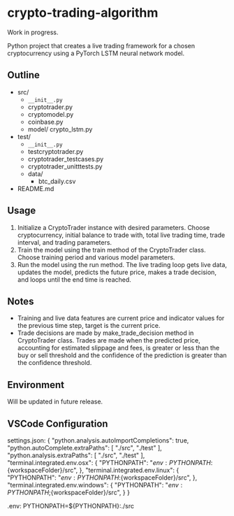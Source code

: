 # crypto-trading-algorithm

Work in progress.

Python project that creates a live trading framework for a chosen cryptocurrency using a PyTorch LSTM neural network model.

## Outline
- src/
    - `__init__.py`
    - cryptotrader.py
    - cryptomodel.py
    - coinbase.py
    - model/
        crypto_lstm.py
- test/
    - `__init__.py`
    - testcryptotrader.py
    - cryptotrader_testcases.py
    - cryptotrader_unitttests.py
    - data/
        - btc_daily.csv
- README.md

## Usage
1. Initialize a CryptoTrader instance with desired parameters. Choose cryptocurrency, initial balance to trade with, total live trading time, trade interval, and trading parameters.
2. Train the model using the train method of the CryptoTrader class. Choose training period and various model parameters.
3. Run the model using the run method. The live trading loop gets live data, updates the model, predicts the future price, makes a trade decision, and loops until the end time is reached.

## Notes
- Training and live data features are current price and indicator values for the previous time step, target is the current price.
- Trade decisions are made by make_trade_decision method in CryptoTrader class. Trades are made when the predicted price, accounting for estimated slippage and fees, is greater or less than the buy or sell threshold and the confidence of the prediction is greater than the confidence threshold.

## Environment
Will be updated in future release.

## VSCode Configuration
settings.json:
    {
        "python.analysis.autoImportCompletions": true,
        "python.autoComplete.extraPaths": [
            "./src",
            "./test"
        ],
        "python.analysis.extraPaths": [
            "./src",
            "./test"
        ],
        "terminal.integrated.env.osx": {
            "PYTHONPATH": "${env:PYTHONPATH}:${workspaceFolder}/src",
        },
        "terminal.integrated.env.linux": {
            "PYTHONPATH": "${env:PYTHONPATH}:${workspaceFolder}/src",
        },
        "terminal.integrated.env.windows": {
            "PYTHONPATH": "${env:PYTHONPATH};${workspaceFolder}/src",
        }
    }

.env:
    PYTHONPATH=${PYTHONPATH}:./src
